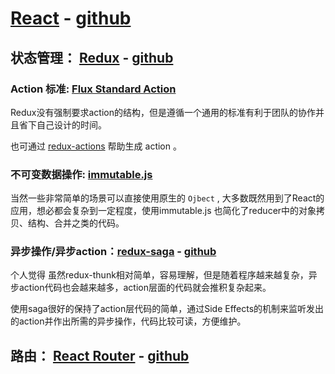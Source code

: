 # [React](https://facebook.github.io/react/) - [github](https://github.com/facebook/react)

## 状态管理： [Redux](http://redux.js.org/) - [github](https://github.com/reactjs/redux/)


### Action 标准: [Flux Standard Action](https://github.com/acdlite/flux-standard-action#flux-standard-action)

Redux没有强制要求action的结构，但是遵循一个通用的标准有利于团队的协作并且省下自己设计的时间。

也可通过 [redux-actions](https://github.com/reduxactions/redux-actions) 帮助生成 action 。


###  不可变数据操作: [immutable.js](https://facebook.github.io/immutable-js/)

当然一些非常简单的场景可以直接使用原生的  `Ojbect` , 大多数既然用到了React的应用，想必都会复杂到一定程度，使用immutable.js 也简化了reducer中的对象拷贝、结构、合并之类的代码。



### 异步操作/异步action：[redux-saga](https://redux-saga.js.org/) - [github](https://github.com/redux-saga/redux-saga/)

个人觉得 虽然redux-thunk相对简单，容易理解，但是随着程序越来越复杂，异步action代码也会越来越多，action层面的代码就会推积复杂起来。

使用saga很好的保持了action层代码的简单，通过Side Effects的机制来监听发出的action并作出所需的异步操作，代码比较可读，方便维护。

## 路由： [React Router](https://reacttraining.com/react-router/) - [github](https://github.com/ReactTraining/react-router)
